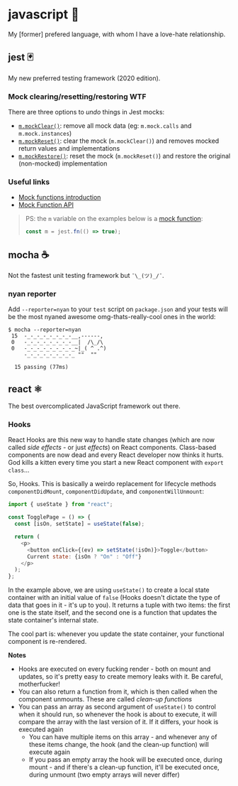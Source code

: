 # javascript 💛

My \[former\] prefered language, with whom I have a love-hate relationship.

## jest 🃏

My new preferred testing framework (2020 edition).

### Mock clearing/resetting/restoring WTF

There are three options to _undo_ things in Jest mocks:

- [`m.mockClear()`](https://jestjs.io/docs/en/mock-function-api#mockfnmockclear): remove all mock data (eg: `m.mock.calls` and `m.mock.instances`)
- [`m.mockReset()`](https://jestjs.io/docs/en/mock-function-api#mockfnmockreset): clear the mock (`m.mockClear()`) and removes mocked return values and implementations
- [`m.mockRestore()`](https://jestjs.io/docs/en/mock-function-api#mockfnmockreset): reset the mock (`m.mockReset()`) and restore the original (non-mocked) implementation

### Useful links

- [Mock functions introduction](https://jestjs.io/docs/en/mock-functions)
- [Mock Function API](https://jestjs.io/docs/en/mock-function-api)

> PS: the `m` variable on the examples below is a [mock function](https://jestjs.io/docs/en/mock-functions):
>
> ```js
> const m = jest.fn(() => true);
> ```

## mocha ☕️

Not the fastest unit testing framework but `¯\_(ツ)_/¯`.

### nyan reporter

Add `--reporter=nyan` to your `test` script on `package.json` and your tests will be the most nyaned awesome omg-thats-really-cool ones in the world:

```
$ mocha --reporter=nyan
 15  -_-_-_-_-_-_-_-__,------,
 0   -_-_-_-_-_-_-_-__|  /\_/\
 0   -_-_-_-_-_-_-_-_~|_( ^ .^)
     -_-_-_-_-_-_-_-_ ""  ""

  15 passing (77ms)
```

## react ⚛︎

The best overcomplicated JavaScript framework out there.

### Hooks

React Hooks are this new way to handle state changes (which are now called _side effects_ - or just _effects_) on React components. Class-based components are now dead and every React developer now thinks it hurts. God kills a kitten every time you start a new React component with `export class`...

So, Hooks. This is basically a weirdo replacement for lifecycle methods `componentDidMount`, `componentDidUpdate`, and `componentWillUnmount`:

```js
import { useState } from "react";

const TogglePage = () => {
  const [isOn, setState] = useState(false);

  return (
    <p>
      <button onClick={(ev) => setState(!isOn)}>Toggle</button>
      Current state: {isOn ? "On" : "Off"}
    </p>
  );
};
```

In the example above, we are using `useState()` to create a local state container with an initial value of `false` (Hooks doesn't dictate the type of data that goes in it - it's up to you). It returns a tuple with two items: the first one is the state itself, and the second one is a function that updates the state container's internal state.

The cool part is: whenever you update the state container, your functional component is re-rendered.

**Notes**

- Hooks are executed on every fucking render - both on mount and updates, so it's pretty easy to create memory leaks with it. Be careful, motherfucker!
- You can also return a function from it, which is then called when the component unmounts. These are called _clean-up functions_
- You can pass an array as second argument of `useState()` to control when it should run, so whenever the hook is about to execute, it will compare the array with the last version of it. If it differs, your hook is executed again
  - You can have multiple items on this array - and whenever any of these items change, the hook (and the clean-up function) will execute again
  - If you pass an empty array the hook will be executed once, during mount - and if there's a clean-up function, it'll be executed once, during unmount (two empty arrays will never differ)
